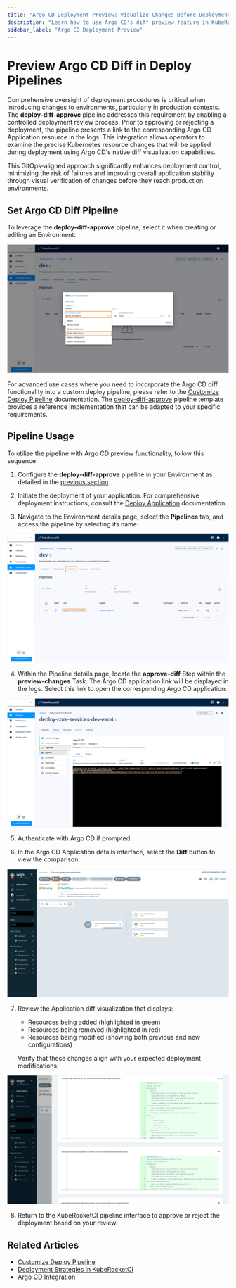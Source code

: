 ```yaml
---
title: "Argo CD Deployment Preview: Visualize Changes Before Deployment"
description: "Learn how to use Argo CD's diff preview feature in KubeRocketCI deploy pipelines to inspect, verify, and approve Kubernetes manifests before deployment for enhanced GitOps safety."
sidebar_label: "Argo CD Deployment Preview"
---
```

<!-- markdownlint-disable MD025 -->

# Preview Argo CD Diff in Deploy Pipelines

Comprehensive oversight of deployment procedures is critical when introducing changes to environments, particularly in production contexts. The **deploy-diff-approve** pipeline addresses this requirement by enabling a controlled deployment review process. Prior to approving or rejecting a deployment, the pipeline presents a link to the corresponding Argo CD Application resource in the logs. This integration allows operators to examine the precise Kubernetes resource changes that will be applied during deployment using Argo CD's native diff visualization capabilities.

This GitOps-aligned approach significantly enhances deployment control, minimizing the risk of failures and improving overall application stability through visual verification of changes before they reach production environments.

## Set Argo CD Diff Pipeline

To leverage the **deploy-diff-approve** pipeline, select it when creating or editing an Environment:

  ![Create/update environment](../assets/user-guide/argo-cd-preview/create-update-environment.png "Create/update environment")

For advanced use cases where you need to incorporate the Argo CD diff functionality into a custom deploy pipeline, please refer to the [Customize Deploy Pipeline](../operator-guide/cd/customize-deploy-pipeline.md) documentation. The [deploy-diff-approve](https://github.com/epam/edp-tekton/blob/master/charts/pipelines-library/templates/pipelines/cd/deploy-diff-approve.yaml) pipeline template provides a reference implementation that can be adapted to your specific requirements.

## Pipeline Usage

To utilize the pipeline with Argo CD preview functionality, follow this sequence:

1. Configure the **deploy-diff-approve** pipeline in your Environment as detailed in the [previous section](#set-argo-cd-diff-pipeline).

2. Initiate the deployment of your application. For comprehensive deployment instructions, consult the [Deploy Application](../quick-start/deploy-application.md#application-deployment) documentation.

3. Navigate to the Environment details page, select the **Pipelines** tab, and access the pipeline by selecting its name:

  ![Click pipeline name](../assets/user-guide/argo-cd-preview/click-pipeline.png "Click pipeline name")

4. Within the Pipeline details page, locate the **approve-diff** Step within the **preview-changes** Task. The Argo CD application link will be displayed in the logs. Select this link to open the corresponding Argo CD application:

  ![Argo CD link](../assets/user-guide/argo-cd-preview/argo-cd-link.png "Argo CD link")

5. Authenticate with Argo CD if prompted.

6. In the Argo CD Application details interface, select the **Diff** button to view the comparison:

  ![Open diff](../assets/user-guide/argo-cd-preview/open-diff.png "Open diff")

7. Review the Application diff visualization that displays:
   - Resources being added (highlighted in green)
   - Resources being removed (highlighted in red)
   - Resources being modified (showing both previous and new configurations)

   Verify that these changes align with your expected deployment modifications:

  ![View diff](../assets/user-guide/argo-cd-preview/view-diff.png "View diff")

8. Return to the KubeRocketCI pipeline interface to approve or reject the deployment based on your review.

## Related Articles

* [Customize Deploy Pipeline](../operator-guide/cd/customize-deploy-pipeline.md)
* [Deployment Strategies in KubeRocketCI](../operator-guide/cd/auto-stable-trigger-type.md)
* [Argo CD Integration](../operator-guide/cd/argocd-integration.md)
